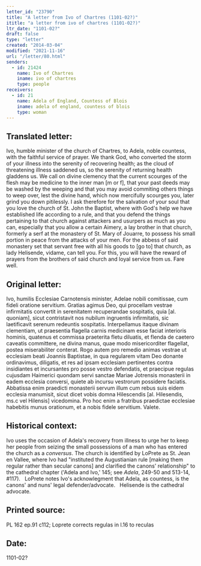 ```yaml
---
letter_id: "23790"
title: "A letter from Ivo of Chartres (1101-02?)"
ititle: "a letter from ivo of chartres (1101-02?)"
ltr_date: "1101-02?"
draft: false
type: "letter"
created: "2014-03-04"
modified: "2021-11-16"
url: "/letter/80.html"
senders:
  - id: 21424
    name: Ivo of Chartres
    iname: ivo of chartres
    type: people
receivers:
  - id: 21
    name: Adela of England, Countess of Blois
    iname: adela of england, countess of blois
    type: woman
---
```

<h2> Translated letter:</h2><p>Ivo, humble minister of the church of Chartres, to Adela, noble countess, with the faithful service of prayer. We thank God, who converted the storm of your illness into the serenity of recovering health; as the cloud of threatening illness saddened us, so the serenity of returning health gladdens us. We call on divine clemency that the current scourges of the flesh may be medicine to the inner man [m or f], that your past deeds may be washed by the weeping and that you may avoid commiting others things to weep over, lest the divine hand, which now mercifully scourges you, later grind you down pitilessly. I ask therefore for the salvation of your soul that you love the church of St. John the Baptist, where with God's help we have established life according to a rule, and that you defend the things pertaining to that church against attackers and usurpers as much as you can, especially that you allow a certain Aimery, a lay brother in that church, formerly a serf at the monastery of St. Mary of Jouarre, to possess his small portion in peace from the attacks of your men. For the abbess of said monastery set that servant free with all his goods to [go to] that church, as lady Helisende, vidame, can tell you. For this, you will have the reward of prayers from the brothers of said church and loyal service from us. Fare well.</p><h2 class="mt-4"> Original letter:</h2>Ivo, humilis Ecclesiae Carnotensis minister, Adelae nobili comitissae, cum fideli oratione servitium.
Gratias agimus Deo, qui procellam vestrae infirmitatis convertit in serenitatem recuperandae sospitatis, quia [al. quoniam], sicut contristavit nos nubilum ingruentis infirmitatis, sic laetificavit serenum redeuntis sospitatis. Interpellamus itaque divinam clementiam, ut praesentia flagella carnis medicinam esse faciat interioris hominis, quatenus et commissa praeterita fletu diluatis, et flenda de caetero caveatis committere, ne divina manus, quae modo misericorditer flagellat, postea miserabiliter conterat. Rogo autem pro remedio animas vestrae ut ecclesiam beati Joannis Baptistae, in qua regularem vitam Deo donante ordinavimus, diligatis, et res ad ipsam ecclesiam pertinentes contra insidiantes et incursantes pro posse vestro defendatis, et praecipue regulas cujusdam Haimerici quondam servi sanctae Mariae Jotrensis monasterii in eadem ecclesia conversi, quiete ab incursu vestrorum possidere faciatis. Abbatissa enim praedicti monasterii servum illum cum rebus suis eidem ecclesia manumisit, sicut dicet vobis domna Hilescendis [al. Hilesendis, ms.c vel Hilensis] vicedomina. Pro hoc enim a fratribus praedictae ecclesiae habebitis munus orationum, et a nobis fidele servitium. Valete.
<h2 class="mt-4"> Historical context:</h2><p>Ivo uses the occasion of Adela's recovery from illness to urge her to keep her people from seizing the small possessions of a man who has entered the church as a <em>conversus</em>. The church is identified by LoPrete as St. Jean en Vallee, where Ivo had "instituted the Augustianian rule [making them regular rather than secular canons] and clarified the canons' relationship" to the cathedral chapter ('Adela and Ivo,' 145; see <em>Adela</em>, 249-50 and 513-14, #117). &nbsp; LoPrete notes Ivo's acknowlegment that Adela, as countess, is the canons' and nuns' legal defender/advocate. &nbsp; Helisende is the cathedral advocate.</p><h2 class="mt-4"> Printed source:</h2>PL 162 ep.91 c112; Loprete corrects regulas in l.16 to reculas
<h2 class="mt-4"> Date:</h2>1101-02?